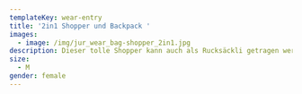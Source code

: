 ```yaml
---
templateKey: wear-entry
title: '2in1 Shopper und Backpack '
images:
  - image: /img/jur_wear_bag-shopper_2in1.jpg
description: Dieser tolle Shopper kann auch als Rucksäckli getragen werden.
size:
  - M
gender: female
---
```



